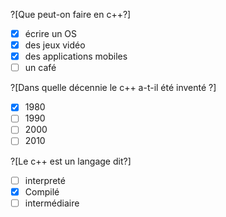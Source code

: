 ?[Que peut-on faire en c++?]
-[X] écrire un OS
-[X] des jeux vidéo
-[x] des applications mobiles
-[ ] un café

?[Dans quelle décennie le c++ a-t-il été inventé ?]
-[X] 1980
-[ ] 1990
-[ ] 2000
-[ ] 2010

?[Le c++ est un langage dit?]
-[ ] interpreté
-[X] Compilé
-[ ] intermédiaire
